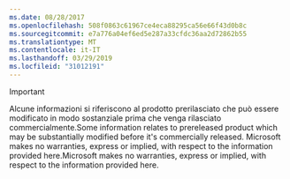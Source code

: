 ```yaml
---
ms.date: 08/28/2017
ms.openlocfilehash: 508f0863c61967ce4eca88295ca56e66f43d0b8c
ms.sourcegitcommit: e7a776a04ef6ed5e287a33cfdc36aa2d72862b55
ms.translationtype: MT
ms.contentlocale: it-IT
ms.lasthandoff: 03/29/2019
ms.locfileid: "31012191"
---
```

>[!IMPORTANT]
><span data-ttu-id="546c1-101">Alcune informazioni si riferiscono al prodotto prerilasciato che può essere modificato in modo sostanziale prima che venga rilasciato commercialmente.</span><span class="sxs-lookup"><span data-stu-id="546c1-101">Some information relates to prereleased product which may be substantially modified before it's commercially released.</span></span> <span data-ttu-id="546c1-102">Microsoft makes no warranties, express or implied, with respect to the information provided here.</span><span class="sxs-lookup"><span data-stu-id="546c1-102">Microsoft makes no warranties, express or implied, with respect to the information provided here.</span></span>